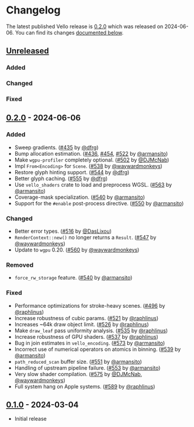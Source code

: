<!-- Instructions

This changelog follows the patterns described here: <https://keepachangelog.com/en/>.

Subheadings to categorize changes are `added, changed, deprecated, removed, fixed, security`.

-->

# Changelog

The latest published Vello release is [0.2.0](#020---2024-06-06) which was released on 2024-06-06.
You can find its changes [documented below](#020---2024-06-06).

## [Unreleased]

### Added

### Changed

### Fixed

## [0.2.0] - 2024-06-06

### Added

- Sweep gradients. ([#435] by [@dfrg])
- Bump allocation estimation. ([#436], [#454], [#522] by [@armansito])
- Make `wgpu-profiler` completely optional. ([#502] by [@DJMcNab])
- Impl `From<Encoding>` for `Scene`. ([#538] by [@waywardmonkeys])
- Restore glyph hinting support. ([#544] by [@dfrg])
- Better glyph caching. ([#555] by [@dfrg])
- Use `vello_shaders` crate to load and preprocess WGSL. ([#563] by [@armansito])
- Coverage-mask specialization. ([#540] by [@armansito])
- Support for the `#enable` post-process directive. ([#550] by [@armansito])

### Changed

- Better error types. ([#516] by [@DasLixou])
- `RenderContext::new()` no longer returns a `Result`. ([#547] by [@waywardmonkeys])
- Update to `wgpu` 0.20. ([#560] by [@waywardmonkeys])

### Removed

- `force_rw_storage` feature. ([#540] by [@armansito])

### Fixed

- Performance optimizations for stroke-heavy scenes. ([#496] by [@raphlinus])
- Increase robustness of cubic params. ([#521] by [@raphlinus])
- Increases ~64k draw object limit. ([#526] by [@raphlinus])
- Make `draw_leaf` pass uniformity analysis. ([#535] by [@raphlinus])
- Increase robustness of GPU shaders. ([#537] by [@raphlinus])
- Bug in join estimates in `vello_encoding`. ([#573] by [@armansito])
- Incorrect use of numerical operators on atomics in binning. ([#539] by [@armansito])
- `path_reduced_scan` buffer size. ([#551] by [@armansito])
- Handling of upstream pipeline failure. ([#553] by [@armansito])
- Very slow shader compilation. ([#575] by [@DJMcNab], [@waywardmonkeys])
- Full system hang on Apple systems. ([#589] by [@raphlinus])

## [0.1.0] - 2024-03-04

- Initial release

[@raphlinus]: https://github.com/raphlinus
[@armansito]: https://github.com/armansito
[@DJMcNab]: https://github.com/DJMcNab
[@dfrg]: https://github.com/drfg
[@waywardmonkeys]: https://github.com/waywardmonkeys
[@DasLixou]: https://github.com/DasLixou

[#435]: https://github.com/linebender/vello/pull/435
[#436]: https://github.com/linebender/vello/pull/436
[#454]: https://github.com/linebender/vello/pull/454
[#496]: https://github.com/linebender/vello/pull/496
[#502]: https://github.com/linebender/vello/pull/502
[#516]: https://github.com/linebender/vello/pull/516
[#521]: https://github.com/linebender/vello/pull/521
[#522]: https://github.com/linebender/vello/pull/522
[#526]: https://github.com/linebender/vello/pull/526
[#535]: https://github.com/linebender/vello/pull/535
[#537]: https://github.com/linebender/vello/pull/537
[#538]: https://github.com/linebender/vello/pull/538
[#539]: https://github.com/linebender/vello/pull/539
[#540]: https://github.com/linebender/vello/pull/540
[#544]: https://github.com/linebender/vello/pull/544
[#547]: https://github.com/linebender/vello/pull/547
[#550]: https://github.com/linebender/vello/pull/550
[#551]: https://github.com/linebender/vello/pull/551
[#553]: https://github.com/linebender/vello/pull/553
[#555]: https://github.com/linebender/vello/pull/555
[#560]: https://github.com/linebender/vello/pull/560
[#563]: https://github.com/linebender/vello/pull/563
[#573]: https://github.com/linebender/vello/pull/573
[#575]: https://github.com/linebender/vello/pull/575
[#589]: https://github.com/linebender/vello/pull/589

[Unreleased]: https://github.com/linebender/vello/compare/v0.2.0...HEAD
[0.2.0]: https://github.com/linebender/vello/compare/v0.1.0...v0.2.0
[0.1.0]: https://github.com/linebender/vello/releases/tag/v0.1.0
